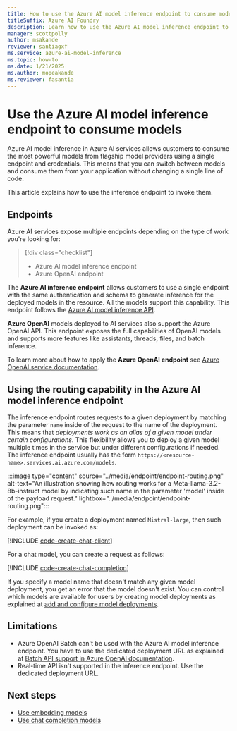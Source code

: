 ```yaml
---
title: How to use the Azure AI model inference endpoint to consume models
titleSuffix: Azure AI Foundry
description: Learn how to use the Azure AI model inference endpoint to consume models
manager: scottpolly
author: msakande
reviewer: santiagxf
ms.service: azure-ai-model-inference
ms.topic: how-to
ms.date: 1/21/2025
ms.author: mopeakande
ms.reviewer: fasantia
---
```


# Use the Azure AI model inference endpoint to consume models

Azure AI model inference in Azure AI services allows customers to consume the most powerful models from flagship model providers using a single endpoint and credentials. This means that you can switch between models and consume them from your application without changing a single line of code.

This article explains how to use the inference endpoint to invoke them.

## Endpoints

Azure AI services expose multiple endpoints depending on the type of work you're looking for:

> [!div class="checklist"]
> * Azure AI model inference endpoint
> * Azure OpenAI endpoint

The **Azure AI inference endpoint** allows customers to use a single endpoint with the same authentication and schema to generate inference for the deployed models in the resource. All the models support this capability. This endpoint follows the [Azure AI model inference API](../../../ai-studio/reference/reference-model-inference-api.md).

**Azure OpenAI** models deployed to AI services also support the Azure OpenAI API. This endpoint exposes the full capabilities of OpenAI models and supports more features like assistants, threads, files, and batch inference.

To learn more about how to apply the **Azure OpenAI endpoint** see [Azure OpenAI service documentation](../../../ai-services/openai/overview.md).

## Using the routing capability in the Azure AI model inference endpoint

The inference endpoint routes requests to a given deployment by matching the parameter `name` inside of the request to the name of the deployment. This means that *deployments work as an alias of a given model under certain configurations*. This flexibility allows you to deploy a given model multiple times in the service but under different configurations if needed. The inference endpoint usually has the form `https://<resource-name>.services.ai.azure.com/models`.

:::image type="content" source="../media/endpoint/endpoint-routing.png" alt-text="An illustration showing how routing works for a Meta-llama-3.2-8b-instruct model by indicating such name in the parameter 'model' inside of the payload request." lightbox="../media/endpoint/endpoint-routing.png":::

For example, if you create a deployment named `Mistral-large`, then such deployment can be invoked as:

[!INCLUDE [code-create-chat-client](../includes/code-create-chat-client.md)]

For a chat model, you can create a request as follows:

[!INCLUDE [code-create-chat-completion](../includes/code-create-chat-completion.md)]

If you specify a model name that doesn't match any given model deployment, you get an error that the model doesn't exist. You can control which models are available for users by creating model deployments as explained at [add and configure model deployments](create-model-deployments.md).

## Limitations

* Azure OpenAI Batch can't be used with the Azure AI model inference endpoint. You have to use the dedicated deployment URL as explained at [Batch API support in Azure OpenAI documentation](../../../ai-services/openai/how-to/batch.md#api-support).
* Real-time API isn't supported in the inference endpoint. Use the dedicated deployment URL.

## Next steps

* [Use embedding models](use-embeddings.md)
* [Use chat completion models](use-chat-completions.md)